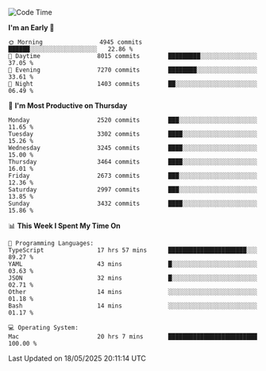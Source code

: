 <!--START_SECTION:waka-->
![Code Time](http://img.shields.io/badge/Code%20Time-5%2C086%20hrs%2032%20mins-blue)

**I'm an Early 🐤** 

```text
🌞 Morning                4945 commits        ██████░░░░░░░░░░░░░░░░░░░   22.86 % 
🌆 Daytime                8015 commits        █████████░░░░░░░░░░░░░░░░   37.05 % 
🌃 Evening                7270 commits        ████████░░░░░░░░░░░░░░░░░   33.61 % 
🌙 Night                  1403 commits        ██░░░░░░░░░░░░░░░░░░░░░░░   06.49 % 
```
📅 **I'm Most Productive on Thursday** 

```text
Monday                   2520 commits        ███░░░░░░░░░░░░░░░░░░░░░░   11.65 % 
Tuesday                  3302 commits        ████░░░░░░░░░░░░░░░░░░░░░   15.26 % 
Wednesday                3245 commits        ████░░░░░░░░░░░░░░░░░░░░░   15.00 % 
Thursday                 3464 commits        ████░░░░░░░░░░░░░░░░░░░░░   16.01 % 
Friday                   2673 commits        ███░░░░░░░░░░░░░░░░░░░░░░   12.36 % 
Saturday                 2997 commits        ███░░░░░░░░░░░░░░░░░░░░░░   13.85 % 
Sunday                   3432 commits        ████░░░░░░░░░░░░░░░░░░░░░   15.86 % 
```


📊 **This Week I Spent My Time On** 

```text
💬 Programming Languages: 
TypeScript               17 hrs 57 mins      ██████████████████████░░░   89.27 % 
YAML                     43 mins             █░░░░░░░░░░░░░░░░░░░░░░░░   03.63 % 
JSON                     32 mins             █░░░░░░░░░░░░░░░░░░░░░░░░   02.71 % 
Other                    14 mins             ░░░░░░░░░░░░░░░░░░░░░░░░░   01.18 % 
Bash                     14 mins             ░░░░░░░░░░░░░░░░░░░░░░░░░   01.17 % 

💻 Operating System: 
Mac                      20 hrs 7 mins       █████████████████████████   100.00 % 
```


 Last Updated on 18/05/2025 20:11:14 UTC
<!--END_SECTION:waka-->
